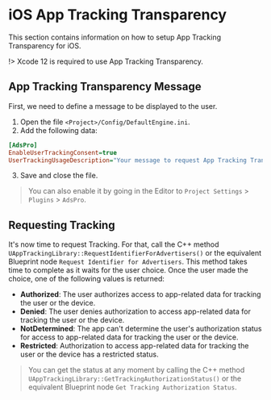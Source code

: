 # iOS App Tracking Transparency
This section contains information on how to setup App Tracking Transparency for iOS.

!> Xcode 12 is required to use App Tracking Transparency.

## App Tracking Transparency Message
First, we need to define a message to be displayed to the user.
1. Open the file `<Project>/Config/DefaultEngine.ini`.
2. Add the following data:
```ini
[AdsPro]
EnableUserTrackingConsent=true
UserTrackingUsageDescription="Your message to request App Tracking Transparency."
```
3. Save and close the file.

> You can also enable it by going in the Editor to `Project Settings` > `Plugins` > `AdsPro`.

## Requesting Tracking
It's now time to request Tracking. For that, call the C++ method `UAppTrackingLibrary::RequestIdentifierForAdvertisers()` or the equivalent Blueprint node `Request Identifier for Advertisers`.
This method takes time to complete as it waits for the user choice. Once the user made the choice, one of the following values is returned:

- **Authorized**: The user authorizes access to app-related data for tracking the user or the device.
- **Denied**: The user denies authorization to access app-related data for tracking the user or the device.
- **NotDetermined**:  The app can't determine the user's authorization status for access to app-related data for tracking the user or the device.
- **Restricted**: Authorization to access app-related data for tracking the user or the device has a restricted status.

> You can get the status at any moment by calling the C++ method `UAppTrackingLibrary::GetTrackingAuthorizationStatus()` or the equivalent Blueprint node `Get Tracking Authorization Status`.
	


